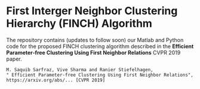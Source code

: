 # First Interger Neighbor Clustering Hierarchy (FINCH) Algorithm

The repository contains (updates to follow soon) our Matlab and Python code for the proposed FINCH clustering algorithm described in the **Efficient Parameter-free Clustering Using First Neighbor Relations** CVPR 2019 paper.

```
M. Saquib Sarfraz, Vive Sharma and Ranier Stiefelhagen,
" Efficient Parameter-free Clustering Using First Neighbor Relations",
https://arxiv.org/abs/... [CVPR 2019]
```
